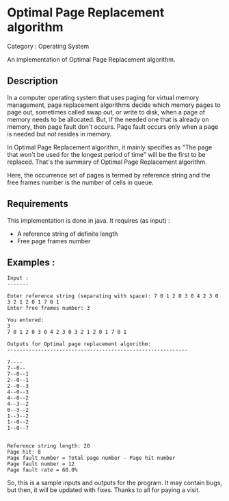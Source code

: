 Optimal Page Replacement algorithm
===============================================

Category : Operating System

An implementation of Optimal Page Replacement algorithm.

Description
------------

In a computer operating system that uses paging for virtual memory management, page replacement algorithms decide which memory pages to page out, sometimes called swap out, or write to disk, when a page of memory needs to be allocated. But, if the needed one that is already on memory, then page fault don't occurs.
Page fault occurs only when a page is needed but not resides in memory.

In Optimal Page Replacement algorithm, it mainly specifies as "The page that won't be used for the longest period of time" will be the first to be replaced. That's the summary of Optimal Page Replacement algorithm.

Here, the occurrence set of pages is termed by reference string and the free frames number is the number of cells in queue.

Requirements
------------

This implementation is done in java. It requires (as input) :

 - A reference string of definite length
 - Free page frames number
 

Examples :
----------


    Input :
    -------
    
    Enter reference string (separating with space): 7 0 1 2 0 3 0 4 2 3 0 3 2 1 2 0 1 7 0 1
    Enter free frames number: 3

    You entered:
    3
    7 0 1 2 0 3 0 4 2 3 0 3 2 1 2 0 1 7 0 1

    Outputs for Optimal page replacement algorithm:
    -----------------------------------------------------------

    7----
    7--0--
    7--0--1
    2--0--1
    2--0--3
    4--0--3
    4--0--2
    4--3--2
    0--3--2
    1--3--2
    1--0--2
    1--0--7


    Reference string length: 20
    Page hit: 8
    Page fault number = Total page number - Page hit number
    Page fault number = 12
    Page fault rate = 60.0%
    
    
So, this is a sample inputs and outputs for the program. It may contain bugs, but then, it will be updated with fixes.
Thanks to all for paying a visit.
